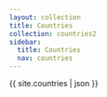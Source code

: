 ```yaml
---
layout: collection
title: Countries
collection: countries2
sidebar:
  title: Countries
  nav: countries
---
```

{{ site.countries | json }}
